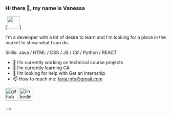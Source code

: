 ### Hi there 👋, my name is Vanessa
[<img src='https://upload.wikimedia.org/wikipedia/commons/0/01/Vanessa_braziliensis.jpg' height='40' width='40' >]

I'm a developer with a lot of desire to learn and I'm looking for a place in the market to show what I can do.

Skills: Java / HTML / CSS / JS / C# / Python / REACT  

- 🔭 I’m currently working on technical course projects 
- 🌱 I’m currently learning C# 
- 🤔 I’m looking for help with Get an internship 
- 📫 How to reach me: faria.info@gmail.com 


[<img src='https://cdn.jsdelivr.net/npm/simple-icons@3.0.1/icons/github.svg' alt='github' height='40'>](https://github.com/https://github.com/TearG)  [<img src='https://cdn.jsdelivr.net/npm/simple-icons@3.0.1/icons/linkedin.svg' alt='linkedin' height='40'>](https://www.linkedin.com/in/https://www.linkedin.com/in/vanessafaria//)  


-->
